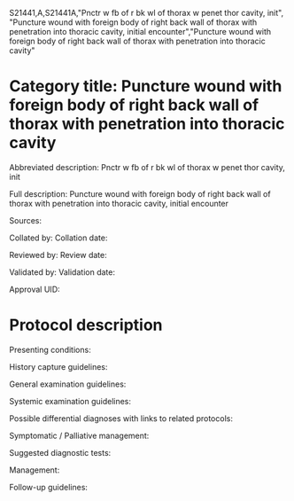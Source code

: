 S21441,A,S21441A,"Pnctr w fb of r bk wl of thorax w penet thor cavity, init", "Puncture wound with foreign body of right back wall of thorax with penetration into thoracic cavity, initial encounter","Puncture wound with foreign body of right back wall of thorax with penetration into thoracic cavity"
# Category title: Puncture wound with foreign body of right back wall of thorax with penetration into thoracic cavity

Abbreviated description: Pnctr w fb of r bk wl of thorax w penet thor cavity, init

Full description: Puncture wound with foreign body of right back wall of thorax with penetration into thoracic cavity, initial encounter

Sources:

Collated by:
Collation date:

Reviewed by:
Review date:

Validated by:
Validation date:

Approval UID:

# Protocol description

Presenting conditions:

History capture guidelines:

General examination guidelines:

Systemic examination guidelines:

Possible differential diagnoses with links to related protocols:

Symptomatic / Palliative management:

Suggested diagnostic tests:

Management:

Follow-up guidelines:
